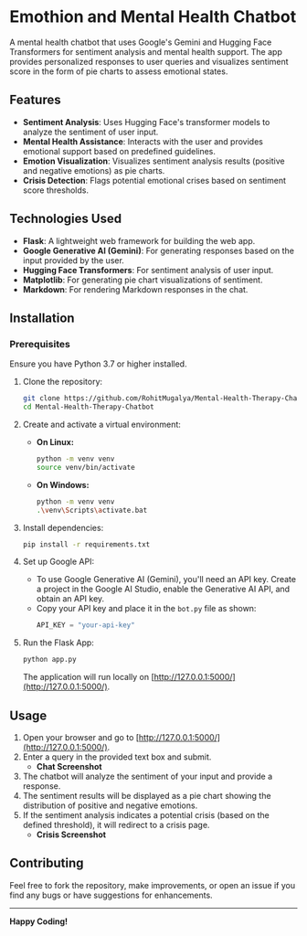# Emothion and Mental Health Chatbot

A mental health chatbot that uses Google's Gemini and Hugging Face Transformers for sentiment analysis and mental health support. The app provides personalized responses to user queries and visualizes sentiment score in the form of pie charts to assess emotional states.

## Features
- **Sentiment Analysis**: Uses Hugging Face's transformer models to analyze the sentiment of user input.
- **Mental Health Assistance**: Interacts with the user and provides emotional support based on predefined guidelines.
- **Emotion Visualization**: Visualizes sentiment analysis results (positive and negative emotions) as pie charts.
- **Crisis Detection**: Flags potential emotional crises based on sentiment score thresholds.

## Technologies Used
- **Flask**: A lightweight web framework for building the web app.
- **Google Generative AI (Gemini)**: For generating responses based on the input provided by the user.
- **Hugging Face Transformers**: For sentiment analysis of user input.
- **Matplotlib**: For generating pie chart visualizations of sentiment.
- **Markdown**: For rendering Markdown responses in the chat.

## Installation

### Prerequisites
Ensure you have Python 3.7 or higher installed.

1. Clone the repository:
    ```bash
    git clone https://github.com/RohitMugalya/Mental-Health-Therapy-Chatbot.git
    cd Mental-Health-Therapy-Chatbot
    ```
2. Create and activate a virtual environment:
    - **On Linux:**
      ```bash
      python -m venv venv
      source venv/bin/activate
      ```
    - **On Windows:**
      ```bash
      python -m venv venv
      .\venv\Scripts\activate.bat
      ```
3. Install dependencies:
    ```bash
    pip install -r requirements.txt
    ```
4. Set up Google API:
    - To use Google Generative AI (Gemini), you'll need an API key. Create a project in the Google AI Studio, enable the Generative AI API, and obtain an API key.
    - Copy your API key and place it in the `bot.py` file as shown:
      ```python
      API_KEY = "your-api-key"
      ```

5. Run the Flask App:
    ```bash
    python app.py
    ```
    The application will run locally on [http://127.0.0.1:5000/](http://127.0.0.1:5000/).

## Usage
1. Open your browser and go to [http://127.0.0.1:5000/](http://127.0.0.1:5000/).
2. Enter a query in the provided text box and submit.
   - **Chat Screenshot**
3. The chatbot will analyze the sentiment of your input and provide a response.
4. The sentiment results will be displayed as a pie chart showing the distribution of positive and negative emotions.
5. If the sentiment analysis indicates a potential crisis (based on the defined threshold), it will redirect to a crisis page.
   - **Crisis Screenshot**

## Contributing
Feel free to fork the repository, make improvements, or open an issue if you find any bugs or have suggestions for enhancements.

---

**Happy Coding!**
